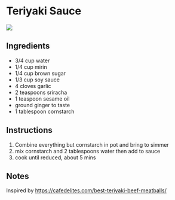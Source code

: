 # Teriyaki Sauce

![](https://d2mxuefqeaa7sj.cloudfront.net/s_A5D3F7DB0331E3AC776B5B137C4A61A3A3788F540279E5A33D632199F34A132F_1551055943496_file.jpeg)

## Ingredients
- 3/4 cup water
- 1/4 cup mirin
- 1/4 cup brown sugar
- 1/3 cup soy sauce
- 4 cloves garlic
- 2 teaspoons sriracha 
- 1 teaspoon sesame oil
- ground ginger to taste
- 1 tablespoon cornstarch


## Instructions


1. Combine everything but cornstarch in pot and bring to simmer
2. mix cornstarch and 2 tablespoons water then add to sauce
3. cook until reduced, about 5 mins


## Notes

Inspired by https://cafedelites.com/best-teriyaki-beef-meatballs/


